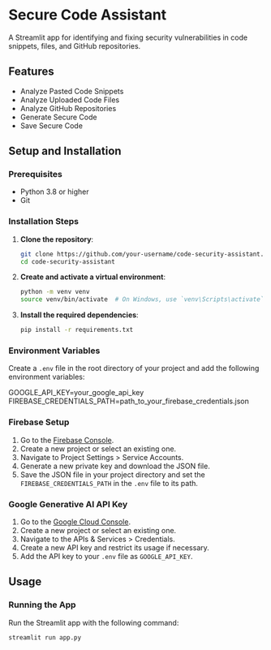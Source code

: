 # Secure Code Assistant

A Streamlit app for identifying and fixing security vulnerabilities in code snippets, files, and GitHub repositories.

## Features

- Analyze Pasted Code Snippets
- Analyze Uploaded Code Files
- Analyze GitHub Repositories
- Generate Secure Code
- Save Secure Code

## Setup and Installation

### Prerequisites

- Python 3.8 or higher
- Git

### Installation Steps

1. **Clone the repository**:
    ```bash
    git clone https://github.com/your-username/code-security-assistant.git
    cd code-security-assistant
    ```

2. **Create and activate a virtual environment**:
    ```bash
    python -m venv venv
    source venv/bin/activate  # On Windows, use `venv\Scripts\activate`
    ```

3. **Install the required dependencies**:
    ```bash
    pip install -r requirements.txt
    ```

### Environment Variables

Create a `.env` file in the root directory of your project and add the following environment variables:

GOOGLE_API_KEY=your_google_api_key
FIREBASE_CREDENTIALS_PATH=path_to_your_firebase_credentials.json


### Firebase Setup

1. Go to the [Firebase Console](https://console.firebase.google.com/).
2. Create a new project or select an existing one.
3. Navigate to Project Settings > Service Accounts.
4. Generate a new private key and download the JSON file.
5. Save the JSON file in your project directory and set the `FIREBASE_CREDENTIALS_PATH` in the `.env` file to its path.

### Google Generative AI API Key

1. Go to the [Google Cloud Console](https://console.cloud.google.com/).
2. Create a new project or select an existing one.
3. Navigate to the APIs & Services > Credentials.
4. Create a new API key and restrict its usage if necessary.
5. Add the API key to your `.env` file as `GOOGLE_API_KEY`.

## Usage

### Running the App

Run the Streamlit app with the following command:

```bash
streamlit run app.py
